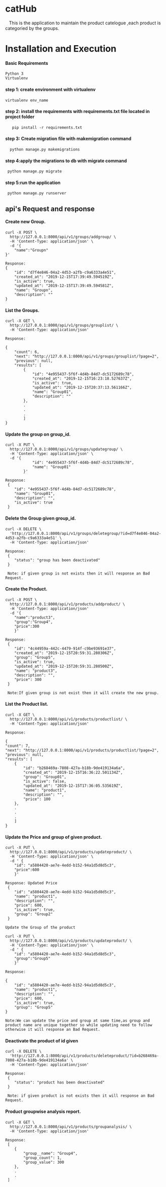 # catHub
&nbsp;&nbsp;&nbsp;This is the application to maintain the product catelogue ,each product is categoried by the groups.

# Installation and Execution
#### Basic Requirements

	Python 3
	Virtualenv

#### step 1: create environment with virtualenv
	virtualenv env_name

#### step 2: install the requirements with requirements.txt file located in project folder

       pip install -r requirements.txt
       
#### step 3: Create migration file with makemigration command

      python manage.py makemigrations

#### step 4:apply the migrations to db with migrate command
    
     python manage.py migrate
     
#### step 5:run the application

     python manage.py runserver
 
## api's Request and response
#### Create new Group. 

	curl -X POST \
	  http://127.0.0.1:8000/api/v1/groups/addgroup/ \
	  -H 'Content-Type: application/json' \
	  -d '{
		"name":"Groupn"
	}'

	Response:
	{
	    "id": "d7f4e846-04a2-4d53-a2fb-c9a6333a4e51",
	    "created_at": "2019-12-15T17:39:49.594519Z",
	    "is_active": true,
	    "updated_at": "2019-12-15T17:39:49.594581Z",
	    "name": "Groupn",
	    "description": ""
	}

#### List the Groups.

	curl -X GET \
	  http://127.0.0.1:8000/api/v1/groups/grouplist/ \
	  -H 'Content-Type: application/json'

	Response:

	{
	    "count": 6,
	    "next": "http://127.0.0.1:8000/api/v1/groups/grouplist/?page=2",
	    "previous": null,
	    "results": [
	        {
	            "id": "4e955437-5f6f-4d4b-84d7-dc5172689c78",
	            "created_at": "2019-12-15T16:23:18.527637Z",
	            "is_active": true,
	            "updated_at": "2019-12-15T20:37:13.561166Z",
	            "name": "Group01",
	            "description": ""
	        },
	        .
	        .
	        .
	        ]
	}

#### Update the group on group_id.

	curl -X PUT \
	  http://127.0.0.1:8000/api/v1/groups/updategroup/ \
	  -H 'Content-Type: application/json' \
	  -d '{
	            "id": "4e955437-5f6f-4d4b-84d7-dc5172689c78",
	            "name": "Group01"
	        }'

	Response:
	 {
	    "id": "4e955437-5f6f-4d4b-84d7-dc5172689c78",
	    "name": "Group01",
	    "description": "",
	    "is_active": true
	 }

#### Delete the Group given group_id.

	curl -X DELETE \
	  'http://127.0.0.1:8000/api/v1/groups/deletegroup/?id=d7f4e846-04a2-4d53-a2fb-c9a6333a4e51' \
	  -H 'Content-Type: application/json'

	Response:
	 {
    	"status": "group has been deactivated"
	 }

	 Note: if given group is not exists then it will response an Bad Request.

#### Create the Product.

	curl -X POST \
	  http://127.0.0.1:8000/api/v1/products/addproduct/ \
	  -H 'Content-Type: application/json'
	  -d '{
		"name":"product3",
		"group":"Group4",
		"price":300
		}'

	Response:
	 {
	    "id": "4c44959a-442c-4479-914f-c9be93691e37",
	    "created_at": "2019-12-15T20:59:31.280306Z",
	    "group": "Group5",
	    "is_active": true,
	    "updated_at": "2019-12-15T20:59:31.280500Z",
	    "name": "product3",
	    "description": "",
	    "price": 300
	 }

	 Note:If given group is not exist then it will create the new group.

#### List the Product list.
	
	curl -X GET \
	  http://127.0.0.1:8000/api/v1/products/productlist/ \
	  -H 'Content-Type: application/json' 

	Response:

	{
    "count": 7,
    "next": "http://127.0.0.1:8000/api/v1/products/productlist/?page=2",
    "previous": null,
    "results": [
        {
            "id": "b268469a-7808-427a-b18b-9de419134a6a",
            "created_at": "2019-12-15T16:36:22.501134Z",
            "group": "Group01",
            "is_active": false,
            "updated_at": "2019-12-15T17:36:05.535619Z",
            "name": "product1",
            "description": "",
            "price": 100
        },
        .
        .
        .
    	]
    }

#### Update the Price and group of given product.

	curl -X PUT \
	  http://127.0.0.1:8000/api/v1/products/updateproduct/ \
	  -H 'Content-Type: application/json' \
	  -d ' {
	    "id": "a5804420-ae7e-4edd-b152-94a1d5d8d5c3",
		"price":600
		}'

	Response: Updated Price
	 {
	    "id": "a5804420-ae7e-4edd-b152-94a1d5d8d5c3",
	    "name": "product1",
	    "description": "",
	    "price": 600,
	    "is_active": true,
	    "group": "Group2"
	 }

	Update the Group of the product

	curl -X PUT \
	  http://127.0.0.1:8000/api/v1/products/updateproduct/ \
	  -H 'Content-Type: application/json' \
	  -d ' {
	    "id": "a5804420-ae7e-4edd-b152-94a1d5d8d5c3",
		"group":"Group5"
		}'

	Response:

	{
	    "id": "a5804420-ae7e-4edd-b152-94a1d5d8d5c3",
	    "name": "product1",
	    "description": "",
	    "price": 600,
	    "is_active": true,
	    "group": "Group5"
	}

	Note:We can update the price and group at same time,as group and product name are unique together so while updating need to follow otherwise it will response an Bad Request.

#### Deactivate the product of id given

	curl -X DELETE \
	  'http://127.0.0.1:8000/api/v1/products/deleteproduct/?id=b268469a-7808-427a-b18b-9de419134a6a' \
	  -H 'Content-Type: application/json'

	Response:
	 {
    	"status": "product has been deactivated"
	 }

	 Note: if given product is not exists then it will response an Bad Request.

#### Product groupwise analysis report.

	curl -X GET \
	  http://127.0.0.1:8000/api/v1/products/groupanalysis/ \
	  -H 'Content-Type: application/json'

	Response:
	 [
	    {
	        "group__name": "Group4",
	        "group_count": 1,
	        "group_value": 300
	    },
	    .
	    .
     ]
